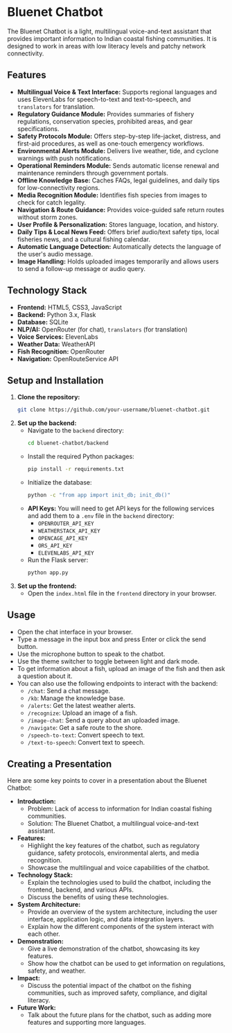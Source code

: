 # Bluenet Chatbot

The Bluenet Chatbot is a light, multilingual voice-and-text assistant that provides important information to Indian coastal fishing communities. It is designed to work in areas with low literacy levels and patchy network connectivity.

## Features

*   **Multilingual Voice & Text Interface:** Supports regional languages and uses ElevenLabs for speech-to-text and text-to-speech, and `translators` for translation.
*   **Regulatory Guidance Module:** Provides summaries of fishery regulations, conservation species, prohibited areas, and gear specifications.
*   **Safety Protocols Module:** Offers step-by-step life-jacket, distress, and first-aid procedures, as well as one-touch emergency workflows.
*   **Environmental Alerts Module:** Delivers live weather, tide, and cyclone warnings with push notifications.
*   **Operational Reminders Module:** Sends automatic license renewal and maintenance reminders through government portals.
*   **Offline Knowledge Base:** Caches FAQs, legal guidelines, and daily tips for low-connectivity regions.
*   **Media Recognition Module:** Identifies fish species from images to check for catch legality.
*   **Navigation & Route Guidance:** Provides voice-guided safe return routes without storm zones.
*   **User Profile & Personalization:** Stores language, location, and history.
*   **Daily Tips & Local News Feed:** Offers brief audio/text safety tips, local fisheries news, and a cultural fishing calendar.
*   **Automatic Language Detection:** Automatically detects the language of the user's audio message.
*   **Image Handling:** Holds uploaded images temporarily and allows users to send a follow-up message or audio query.

## Technology Stack

*   **Frontend:** HTML5, CSS3, JavaScript
*   **Backend:** Python 3.x, Flask
*   **Database:** SQLite
*   **NLP/AI:** OpenRouter (for chat), `translators` (for translation)
*   **Voice Services:** ElevenLabs
*   **Weather Data:** WeatherAPI
*   **Fish Recognition:** OpenRouter
*   **Navigation:** OpenRouteService API

## Setup and Installation

1.  **Clone the repository:**
    ```bash
    git clone https://github.com/your-username/bluenet-chatbot.git
    ```
2.  **Set up the backend:**
    *   Navigate to the `backend` directory:
        ```bash
        cd bluenet-chatbot/backend
        ```
    *   Install the required Python packages:
        ```bash
        pip install -r requirements.txt
        ```
    *   Initialize the database:
        ```bash
        python -c "from app import init_db; init_db()"
        ```
    *   **API Keys:** You will need to get API keys for the following services and add them to a `.env` file in the `backend` directory:
        *   `OPENROUTER_API_KEY`
        *   `WEATHERSTACK_API_KEY`
        *   `OPENCAGE_API_KEY`
        *   `ORS_API_KEY`
        *   `ELEVENLABS_API_KEY`
    *   Run the Flask server:
        ```bash
        python app.py
        ```
3.  **Set up the frontend:**
    *   Open the `index.html` file in the `frontend` directory in your browser.

## Usage

*   Open the chat interface in your browser.
*   Type a message in the input box and press Enter or click the send button.
*   Use the microphone button to speak to the chatbot.
*   Use the theme switcher to toggle between light and dark mode.
*   To get information about a fish, upload an image of the fish and then ask a question about it.
*   You can also use the following endpoints to interact with the backend:
    *   `/chat`: Send a chat message.
    *   `/kb`: Manage the knowledge base.
    *   `/alerts`: Get the latest weather alerts.
    *   `/recognize`: Upload an image of a fish.
    *   `/image-chat`: Send a query about an uploaded image.
    *   `/navigate`: Get a safe route to the shore.
    *   `/speech-to-text`: Convert speech to text.
    *   `/text-to-speech`: Convert text to speech.

## Creating a Presentation

Here are some key points to cover in a presentation about the Bluenet Chatbot:

*   **Introduction:**
    *   Problem: Lack of access to information for Indian coastal fishing communities.
    *   Solution: The Bluenet Chatbot, a multilingual voice-and-text assistant.
*   **Features:**
    *   Highlight the key features of the chatbot, such as regulatory guidance, safety protocols, environmental alerts, and media recognition.
    *   Showcase the multilingual and voice capabilities of the chatbot.
*   **Technology Stack:**
    *   Explain the technologies used to build the chatbot, including the frontend, backend, and various APIs.
    *   Discuss the benefits of using these technologies.
*   **System Architecture:**
    *   Provide an overview of the system architecture, including the user interface, application logic, and data integration layers.
    *   Explain how the different components of the system interact with each other.
*   **Demonstration:**
    *   Give a live demonstration of the chatbot, showcasing its key features.
    *   Show how the chatbot can be used to get information on regulations, safety, and weather.
*   **Impact:**
    *   Discuss the potential impact of the chatbot on the fishing communities, such as improved safety, compliance, and digital literacy.
*   **Future Work:**
    *   Talk about the future plans for the chatbot, such as adding more features and supporting more languages.
